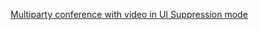[Multiparty conference with video in UI Suppression mode](https://social.msdn.microsoft.com/Forums/lync/en-US/960018cc-5768-437b-b87e-ee0f9b47ba42/multiparty-conference-with-video-in-ui-suppression-mode?forum=communicatorsdk)